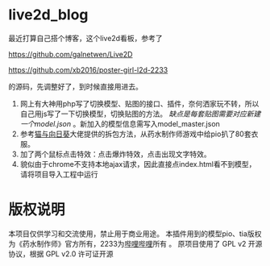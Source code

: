 # live2d_blog

最近打算自己搭个博客，这个live2d看板，参考了

https://github.com/galnetwen/Live2D 

https://github.com/xb2016/poster-girl-l2d-2233

的源码，先调整好了，到时候直接用进去。
1. 网上有大神用php写了切换模型、贴图的接口、插件，奈何洒家玩不转，所以自己用js写了一下切换模型，切换贴图的方法。 *缺点是每套贴图需要对应新建一个model.json* 。新加入的模型信息需写入model_master.json
2. 参考[猫与向日葵](https://imjad.cn/archives/lab/add-dynamic-poster-girl-with-live2d-to-your-blog-01)大佬提供的拆包方法，从药水制作师游戏中给pio扒了80套衣服。
3. 加了两个鼠标点击特效：点击爆炸特效，点击出现文字特效。
4. 貌似由于chrome不支持本地ajax请求，因此直接点index.html看不到模型，请将项目导入工程中运行

# 版权说明
本项目仅供学习和交流使用，禁止用于商业用途。 本插件用到的模型pio、tia版权为《药水制作师》官方所有，2233为[哔哩哔哩](https://www.bilibili.com/)所有 。 原项目使用了 GPL v2 开源协议，根据 GPL v2.0 许可证开源


